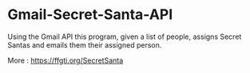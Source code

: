 # Gmail-Secret-Santa-API
 Using the Gmail API this program, given a list of people, assigns Secret Santas and emails them their assigned person.

More : https://ffgti.org/SecretSanta
